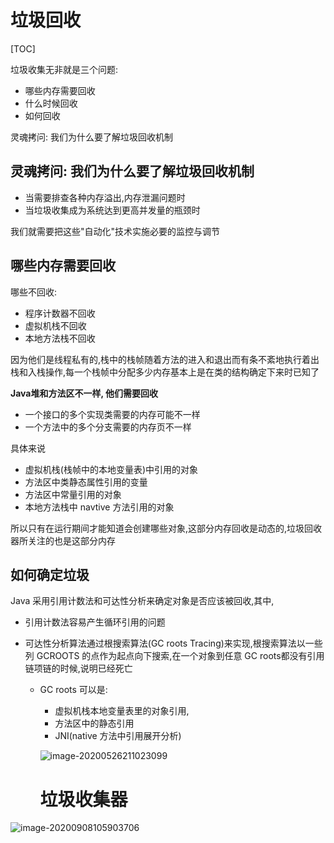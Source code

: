 # 垃圾回收

[TOC]

垃圾收集无非就是三个问题:

- 哪些内存需要回收
- 什么时候回收
- 如何回收

灵魂拷问: 我们为什么要了解垃圾回收机制

## 灵魂拷问: 我们为什么要了解垃圾回收机制

- 当需要排查各种内存溢出,内存泄漏问题时
- 当垃圾收集成为系统达到更高并发量的瓶颈时

我们就需要把这些"自动化"技术实施必要的监控与调节

## 哪些内存需要回收

哪些不回收:

- 程序计数器不回收
- 虚拟机栈不回收
- 本地方法栈不回收

因为他们是线程私有的,栈中的栈帧随着方法的进入和退出而有条不紊地执行着出栈和入栈操作,每一个栈帧中分配多少内存基本上是在类的结构确定下来时已知了

**Java堆和方法区不一样, 他们需要回收**

- 一个接口的多个实现类需要的内存可能不一样
- 一个方法中的多个分支需要的内存页不一样

具体来说

- 虚拟机栈(栈帧中的本地变量表)中引用的对象
- 方法区中类静态属性引用的变量
- 方法区中常量引用的对象
- 本地方法栈中 navtive 方法引用的对象

所以只有在运行期间才能知道会创建哪些对象,这部分内存回收是动态的,垃圾回收器所关注的也是这部分内存

## 如何确定垃圾

Java 采用引用计数法和可达性分析来确定对象是否应该被回收,其中,

- 引用计数法容易产生循环引用的问题

- 可达性分析算法通过根搜索算法(GC roots Tracing)来实现,根搜索算法以一些列 GCROOTS 的点作为起点向下搜索,在一个对象到任意 GC roots都没有引用链项链的时候,说明已经死亡

  - GC roots 可以是:

    - 虚拟机栈本地变量表里的对象引用,
    - 方法区中的静态引用
    - JNI(native 方法中引用展开分析)

    ![image-20200526211023099](../../assets/image-20200526211023099.png)
    
    # 垃圾收集器

![image-20200908105903706](../../assets/image-20200908105903706.png)
